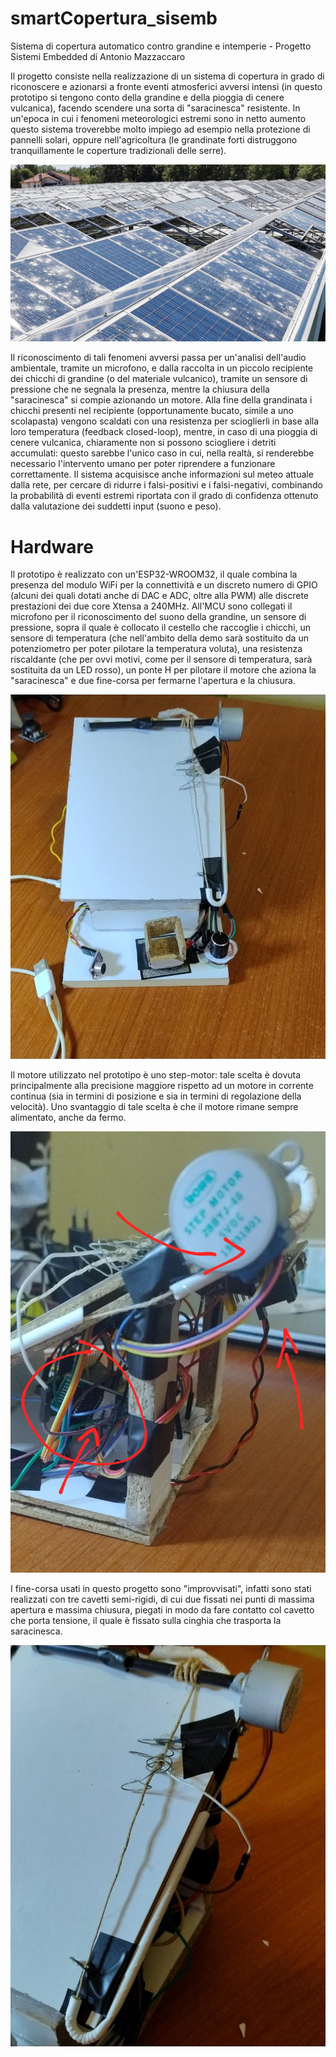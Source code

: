 # smartCopertura_sisemb
Sistema di copertura automatico contro grandine e intemperie - Progetto Sistemi Embedded di Antonio Mazzaccaro

Il progetto consiste nella realizzazione di un sistema di copertura in grado di riconoscere e azionarsi a fronte eventi atmosferici avversi intensi (in questo prototipo si tengono conto della grandine e della pioggia di cenere vulcanica), facendo scendere una sorta di "saracinesca" resistente.
In un'epoca in cui i fenomeni meteorologici estremi sono in netto aumento questo sistema troverebbe molto impiego ad esempio nella protezione di pannelli solari, oppure nell'agricoltura (le grandinate forti distruggono tranquillamente le coperture tradizionali delle serre).

![pannelli](./asset/images/pannelli.jpg)

Il riconoscimento di tali fenomeni avversi passa per un'analisi dell'audio ambientale, tramite un microfono, e dalla raccolta in un piccolo recipiente dei chicchi di grandine (o del materiale vulcanico), tramite un sensore di pressione che ne segnala la presenza, mentre la chiusura della "saracinesca" si compie azionando un motore.
Alla fine della grandinata i chicchi presenti nel recipiente (opportunamente bucato, simile a uno scolapasta) vengono scaldati con una resistenza per scioglierli in base alla loro temperatura (feedback closed-loop), mentre, in caso di una pioggia di cenere vulcanica, chiaramente non si possono sciogliere i detriti accumulati: questo sarebbe l'unico caso in cui, nella realtà, si renderebbe necessario l'intervento umano per poter riprendere a funzionare correttamente.
Il sistema acquisisce anche informazioni sul meteo attuale dalla rete, per cercare di ridurre i falsi-positivi e i falsi-negativi, combinando la probabilità di eventi estremi riportata con il grado di confidenza ottenuto dalla valutazione dei suddetti input (suono e peso).

# Hardware
Il prototipo è realizzato con un'ESP32-WROOM32, il quale combina la presenza del modulo WiFi per la connettività e un discreto numero di GPIO (alcuni dei quali dotati anche di DAC e ADC, oltre alla PWM) alle discrete prestazioni dei due core Xtensa a 240MHz. All'MCU sono collegati il microfono per il riconoscimento del suono della grandine, un sensore di pressione, sopra il quale è collocato il cestello che raccoglie i chicchi, un sensore di temperatura (che nell'ambito della demo sarà sostituito da un potenziometro per poter pilotare la temperatura voluta), una resistenza riscaldante (che per ovvi motivi, come per il sensore di temperatura, sarà sostituita da un LED rosso), un ponte H per pilotare il motore che aziona la "saracinesca" e due fine-corsa per fermarne l'apertura e la chiusura.

![prototipo](./asset/images/prototipo.jpg)

Il motore utilizzato nel prototipo è uno step-motor: tale scelta è dovuta principalmente alla precisione maggiore rispetto ad un motore in corrente continua (sia in termini di posizione e sia in termini di regolazione della velocità). Uno svantaggio di tale scelta è che il motore rimane sempre alimentato, anche da fermo.

![motore](./asset/images/motore.jpg)

I fine-corsa usati in questo progetto sono "improvvisati", infatti sono stati realizzati con tre cavetti semi-rigidi, di cui due fissati nei punti di massima apertura e massima chiusura, piegati in modo da fare contatto col cavetto che porta tensione, il quale è fissato sulla cinghia che trasporta la saracinesca.

![fine-corsa](./asset/images/fine-corsa.jpg)